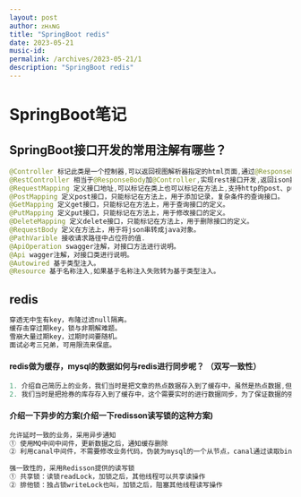 ```yaml
---
layout: post
author: ᴢʜᴀɴɢ
title: "SpringBoot redis"
date: 2023-05-21
music-id: 
permalink: /archives/2023-05-21/1
description: "SpringBoot redis"
---
```


# SpringBoot笔记
## SpringBoot接口开发的常用注解有哪些？
```java
@Controller 标记此类是一个控制器,可以返回视图解析器指定的html页面,通过@ResponseBody可以将结果返回ison、 xml数据。
@RestController 相当于@ResponseBody加@Controller,实现rest接口开发,返回ison数据,不能返回html页面。
@RequestMapping 定义接口地址,可以标记在类上也可以标记在方法上,支持http的post、put、 get等方法。
@PostMapping 定义post接口，只能标记在方法上，用于添加记录，复杂条件的查询接口。
@GetMapping 定义get接口，只能标记在方法上，用于查询接口的定义。
@PutMapping 定义put接口，只能标记在方法上，用于修改接口的定义。
@DeleteMapping 定义delete接口，只能标记在方法上，用于删除接口的定义。
@RequestBody 定义在方法上，用于将json串转成java对象。
@PathVarible 接收请求路径中占位符的值.
@ApiOperation swagger注解，对接口方法进行说明。
@Api wagger注解，对接口类进行说明。
@Autowired 基于类型注入。
@Resource 基于名称注入,如果基于名称注入失败转为基于类型注入。
```
## redis
```java
穿透无中生有key，布隆过滤null隔离。
缓存击穿过期key，锁与非期解难题。
雪崩大量过期key，过期时间要随机。
面试必考三兄弟，可用限流来保底。
```
#### redis做为缓存，mysql的数据如何与redis进行同步呢？ （双写一致性）
```java
1. 介绍自己简历上的业务，我们当时是把文章的热点数据存入到了缓存中，虽然是热点数据,但是实时要求性并没有那么高，所以，我们当时采用的是异步的方案同步的数据
2. 我们当时是把抢券的库存存入到了缓存中，这个需要实时的进行数据同步，为了保证数据的强一致,我们当时采用的是redisson提供的读写锁来保证数据的同步
```
#### 介绍一下异步的方案(介绍一下redisson读写锁的这种方案)
```java
允许延时一致的业务，采用异步通知
① 使用MQ中间中间件，更新数据之后，通知缓存删除
② 利用canal中间件，不需要修改业务代码，伪装为mysql的一个从节点，canal通过读取binlog数据更新缓存
        
强一致性的，采用Redisson提供的读写锁
① 共享锁：读锁readLock，加锁之后，其他线程可以共享读操作
② 排他锁：独占锁writeLock也叫，加锁之后，阻塞其他线程读写操作
```